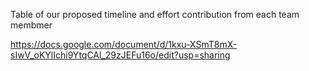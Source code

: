 Table of our proposed timeline and effort contribution from each team membmer
 
https://docs.google.com/document/d/1kxu-XSmT8mX-sIwV_oKYlIchi9YtqCAl_29zJEFu16o/edit?usp=sharing 
